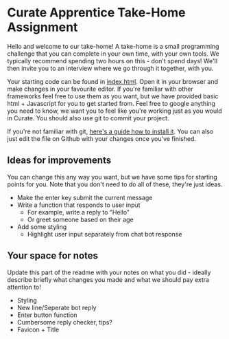 # Curate Apprentice Take-Home Assignment

Hello and welcome to our take-home! A take-home is a small programming challenge that you can complete in your own time, with your own tools. We typically recommend spending two hours on this - don't spend days! We'll then invite you to an interview where we go through it together, with you.

Your starting code can be found in [index.html](index.html). Open it in your browser and make changes in your favourite editor. If you're familiar with other frameworks feel free to use them as you want, but we have provided basic html + Javascript for you to get started from. Feel free to google anything you need to know, we want you to feel like you're working just as you would in Curate. You should also use git to commit your project.

If you're not familiar with git, [here's a guide how to install it](https://git-scm.com/book/en/v2/Getting-Started-Installing-Git). You can also just edit the file on Github with your changes once you've finished.

## Ideas for improvements

You can change this any way you want, but we have some tips for starting points for you. Note that you don't need to do all of these, they're just ideas.

- Make the enter key submit the current message
- Write a function that responds to user input
  - For example, write a reply to "Hello"
  - Or greet someone based on their age
- Add some styling
  - Highlight user input separately from chat bot response

## Your space for notes
Update this part of the readme with your notes on what you did - ideally describe briefly what changes you made and what we should pay extra attention to!

- Styling
- New line/Seperate bot reply
- Enter button function
- Cumbersome reply checker, tips?
- Favicon + Title
